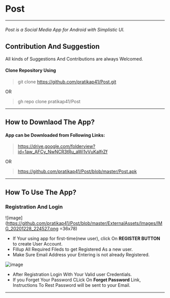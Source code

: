 # Post
---
###### Post is a Social Media App for Android with Simplistic UI.


## Contribution And Suggestion 

All kinds of Suggestions And Contributions are always Welcomed.

#### Clone Repository Using

> git clone https://github.com/pratikap41/Post.git

OR

>gh repo clone pratikap41/Post

---

## How to Downlaod The App?

#### App can be Downloaded from Following Links:

> https://drive.google.com/folderview?id=1aw_AFCy_NwNCR3tRu_aWi1vVuKaIfrZf

OR

> https://github.com/pratikap41/Post/blob/master/Post.apk

---

## How To Use The App?


### Registration And Login

![image](https://github.com/pratikap41/Post/blob/master/ExternalAssets/Images/IMG_20201228_224527.png =36x78)

- If Your using app for first-time(new user), click On **REGISTER BUTTON** to create User Account.
- Fillup All Required Fileds to get Registered As a new user.
- Make Sure Email Address your Entering is not already Registered.

![image](https://github.com/pratikap41/Post/blob/master/ExternalAssets/Images/IMG_20201228_224535.png)

- After Registration Login With Your Valid user Credentials.
- If you Forget Your Password CLick On **Forget Password** Link, Instructions To Rest Password will be sent to your Email.

___


